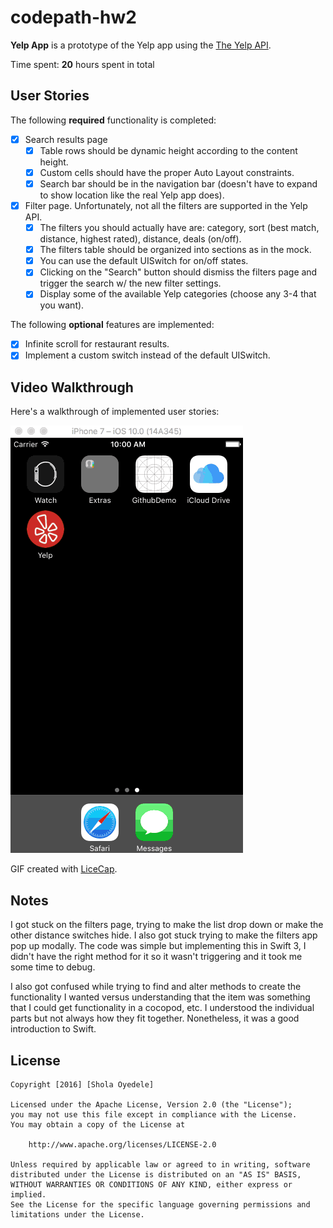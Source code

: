 # codepath-hw2

**Yelp App** is a prototype of the Yelp app using the [The Yelp API](https://www.yelp.com/developers/documentation/v2/search_api).

Time spent: **20** hours spent in total

## User Stories

The following **required** functionality is completed:

- [x] Search results page
   - [x] Table rows should be dynamic height according to the content height.
   - [x] Custom cells should have the proper Auto Layout constraints.
   - [x] Search bar should be in the navigation bar (doesn't have to expand to show location like the real Yelp app does).
- [x] Filter page. Unfortunately, not all the filters are supported in the Yelp API.
   - [x] The filters you should actually have are: category, sort (best match, distance, highest rated), distance, deals (on/off).
   - [x] The filters table should be organized into sections as in the mock.
   - [x] You can use the default UISwitch for on/off states.
   - [x] Clicking on the "Search" button should dismiss the filters page and trigger the search w/ the new filter settings.
   - [x] Display some of the available Yelp categories (choose any 3-4 that you want).
   
The following **optional** features are implemented:

- [x] Infinite scroll for restaurant results.
- [x] Implement a custom switch instead of the default UISwitch.

## Video Walkthrough 

Here's a walkthrough of implemented user stories:

![Video Walkthrough](yelp.gif)

GIF created with [LiceCap](http://www.cockos.com/licecap/).

## Notes

I got stuck on the filters page, trying to make the list drop down or make the other distance switches hide. I also got stuck trying to make the filters app pop up modally. The code was simple but implementing this in Swift 3, I didn't have the right method for it so it wasn't triggering and it took me some time to debug.

I also got confused while trying to find and alter methods to create the functionality I wanted versus understanding that the item was something that I could get functionality in a cocopod, etc. I understood the individual parts but not always how they fit together. Nonetheless, it was a good introduction to Swift.


## License

    Copyright [2016] [Shola Oyedele]

    Licensed under the Apache License, Version 2.0 (the "License");
    you may not use this file except in compliance with the License.
    You may obtain a copy of the License at

        http://www.apache.org/licenses/LICENSE-2.0

    Unless required by applicable law or agreed to in writing, software
    distributed under the License is distributed on an "AS IS" BASIS,
    WITHOUT WARRANTIES OR CONDITIONS OF ANY KIND, either express or implied.
    See the License for the specific language governing permissions and
    limitations under the License.
    
    
